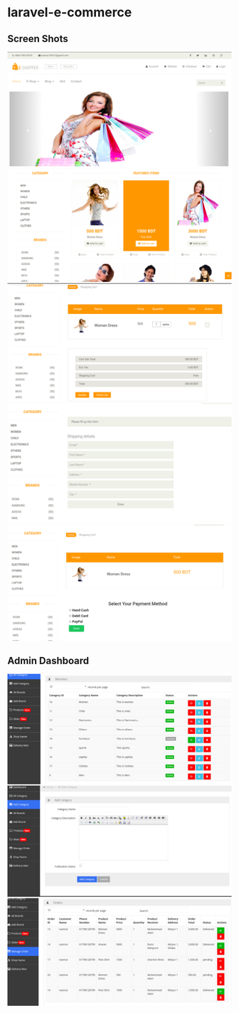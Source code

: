 
# laravel-e-commerce

## Screen Shots

![](ss/ss1.png)
![](ss/ss2.png)
![](ss/ss3.png)
![](ss/ss4.png)
![](ss/ss5.png)

## Admin Dashboard

![](ss/ss6.png)
![](ss/ss7.png)
![](ss/ss8.png)

